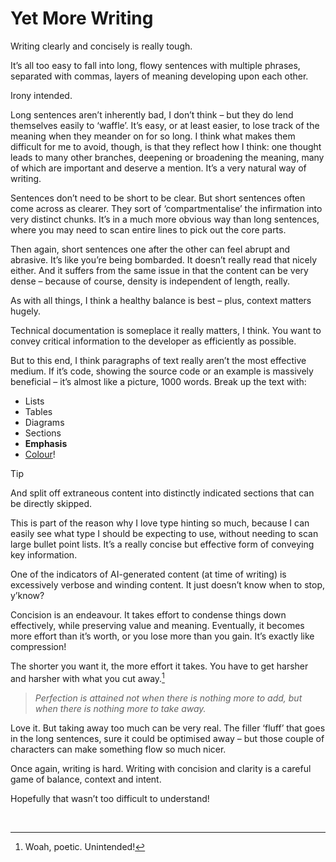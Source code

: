 # Yet More Writing
<!-- #SQUARK live!
| dest = writing/wriiting
| title = Yet More Writing
| style = writing
| duality = light
| index = writing / meta
| shard = #INDEX
| strip = line-breaks
-->

Writing clearly and concisely is really tough.

It’s all too easy to fall into long, flowy sentences with multiple phrases, separated with commas, layers of meaning developing upon each other.

Irony intended.

Long sentences aren’t inherently bad, I don’t think – but they do lend themselves easily to ‘waffle’. It’s easy, or at least easier, to lose track of the meaning when they meander on for so long. I think what makes them difficult for me to avoid, though, is that they reflect how I think: one thought leads to many other branches, deepening or broadening the meaning, many of which are important and deserve a mention. It’s a very natural way of writing.

Sentences don’t need to be short to be clear. But short sentences often come across as clearer. They sort of ‘compartmentalise’ the infirmation into very distinct chunks. It’s in a much more obvious way than long sentences, where you may need to scan entire lines to pick out the core parts.

Then again, short sentences one after the other can feel abrupt and abrasive. It’s like you’re being bombarded. It doesn’t really read that nicely either. And it suffers from the same issue in that the content can be very dense – because of course, density is independent of length, really.

As with all things, I think a healthy balance is best – plus, context matters hugely.

Technical documentation is someplace it really matters, I think. You want to convey critical information to the developer as efficiently as possible.

But to this end, I think paragraphs of text really aren’t the most effective medium. If it’s code, showing the source code or an example is massively beneficial – it’s almost like a picture, 1000 words. Break up the text with:

 - Lists
 - Tables
 - Diagrams
 - Sections
 - **Emphasis**
 - [Colour](writing.md 'suppety sup~')!

> [!Tip]
> And split off extraneous content into distinctly indicated sections that can be directly skipped.

This is part of the reason why I love type hinting so much, because I can easily see what type I should be expecting to use, without needing to scan large bullet point lists. It’s a really concise but effective form of conveying key information.

One of the indicators of AI-generated content (at time of writing) is excessively verbose and winding content. It just doesn’t know when to stop, y’know?

Concision is an endeavour. It takes effort to condense things down effectively, while preserving value and meaning. Eventually, it becomes more effort than it’s worth, or you lose more than you gain. It’s exactly like compression!

The shorter you want it, the more effort it takes. You have to get harsher and harsher with what you cut away.[^poetic]

[^poetic]: Woah, poetic. Unintended!

> *Perfection is attained not when there is nothing more to add, but when there is nothing more to take away.*

Love it. But taking away too much can be very real. The filler ‘fluff’ that goes in the long sentences, sure it could be optimised away – but those couple of characters can make something flow so much nicer.

Once again, writing is hard. Writing with concision and clarity is a careful game of balance, context and intent.

Hopefully that wasn’t too difficult to understand!


<br>
